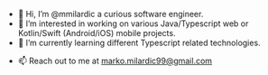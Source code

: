 - 👋 Hi, I’m @mmilardic a curious software engineer.
- 👀 I’m interested in working on various Java/Typescript web or Kotlin/Swift (Android/iOS) mobile projects. 
- 🌱 I’m currently learning different Typescript related technologies.
<!-- - 💞️ I’m looking to collaborate on ... -->
- 📫 Reach out to me at marko.milardic99@gmail.com

<!---
mmilardic/mmilardic is a ✨ special ✨ repository because its `README.md` (this file) appears on your GitHub profile.
You can click the Preview link to take a look at your changes.
--->
